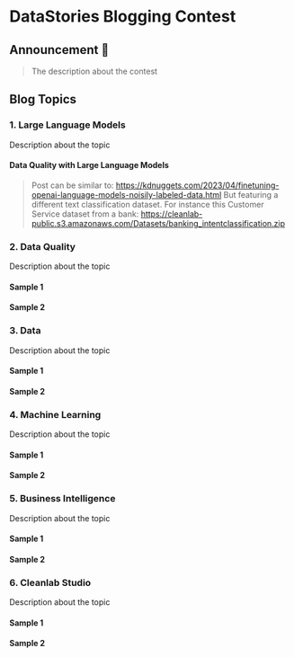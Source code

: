 # DataStories Blogging Contest

## Announcement 📢

> The description about the contest

## Blog Topics
### 1. Large Language Models
Description about the topic
#### Data Quality with Large Language Models
> Post can be similar to: https://kdnuggets.com/2023/04/finetuning-openai-language-models-noisily-labeled-data.html 
But featuring a different text classification dataset.
For instance this Customer Service dataset from a bank:  https://cleanlab-public.s3.amazonaws.com/Datasets/banking_intentclassification.zip

### 2. Data Quality
Description about the topic
#### Sample 1
#### Sample 2

### 3. Data
Description about the topic
#### Sample 1
#### Sample 2

### 4. Machine Learning
Description about the topic
#### Sample 1
#### Sample 2

### 5. Business Intelligence
Description about the topic
#### Sample 1
#### Sample 2

### 6. Cleanlab Studio
Description about the topic
#### Sample 1
#### Sample 2
